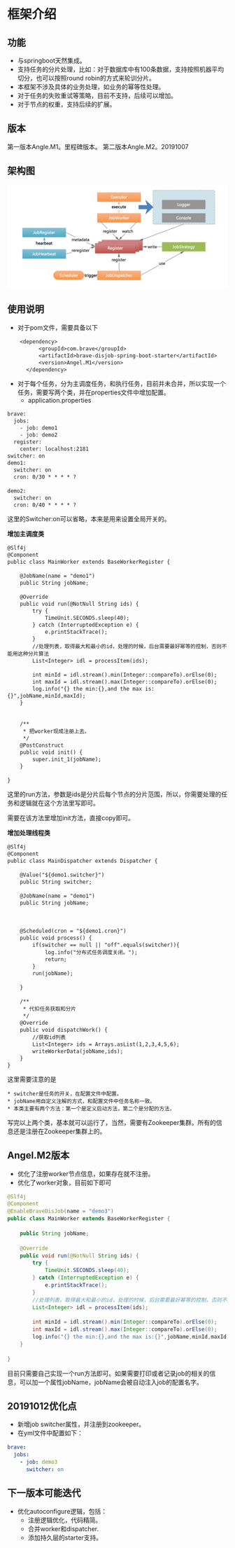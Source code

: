 # 框架介绍
## 功能
* 与springboot天然集成。
* 支持任务的分片处理，比如：对于数据库中有100条数据，支持按照机器平均切分，也可以按照round robin的方式来轮训分片。
* 本框架不涉及具体的业务处理，如业务的幂等性处理。
* 对于任务的失败重试等策略，目前不支持，后续可以增加。
* 对于节点的权重，支持后续的扩展。

## 版本
第一版本Angle.M1。里程碑版本。
第二版本Angle.M2。20191007


## 架构图

![](image/arch1.png)

## 使用说明
* 对于pom文件，需要具备以下
```$xslt
	<dependency>
		  <groupId>com.brave</groupId>
		  <artifactId>brave-disjob-spring-boot-starter</artifactId>
		  <version>Angel.M1</version>
	  </dependency>
```
* 对于每个任务，分为主调度任务，和执行任务，目前并未合并，所以实现一个任务，需要写两个类，并在properties文件中增加配置。
    * application.properties 
```$xslt
brave:
  jobs:
    - job: demo1
    - job: demo2
  register:
    center: localhost:2181
switcher: on
demo1:
  switcher: on
  cron: 0/30 * * * * ?

demo2:
  switcher: on
  cron: 0/40 * * * * ?
```
这里的Switcher:on可以省略，本来是用来设置全局开关的。

**增加主调度类**
```$xslt
@Slf4j
@Component
public class MainWorker extends BaseWorkerRegister {

    @JobName(name = "demo1")
    public String jobName;

    @Override
    public void run(@NotNull String ids) {
        try {
            TimeUnit.SECONDS.sleep(40);
        } catch (InterruptedException e) {
            e.printStackTrace();
        }
        //处理列表，取得最大和最小的id，处理的时候，后台需要最好幂等的控制，否则不能用这种分片算法
        List<Integer> idl = processItem(ids);

        int minId = idl.stream().min(Integer::compareTo).orElse(0);
        int maxId = idl.stream().max(Integer::compareTo).orElse(0);
        log.info("{} the min:{},and the max is:{}",jobName,minId,maxId);
    }


    /**
     * 把worker现成注册上去。
     */
    @PostConstruct
    public void init() {
        super.init_1(jobName);
    }

}
```
这里的run方法，参数是ids是分片后每个节点的分片范围，所以，你需要处理的任务和逻辑就在这个方法里写即可。

需要在该方法里增加init方法，直接copy即可。

**增加处理线程类**
```$xslt
@Slf4j
@Component
public class MainDispatcher extends Dispatcher {

    @Value("${demo1.switcher}")
    public String switcher;

    @JobName(name = "demo1")
    public String jobName;



    @Scheduled(cron = "${demo1.cron}")
    public void process() {
        if(switcher == null || "off".equals(switcher)){
            log.info("分布式任务调度关闭。");
            return;
        }
        run(jobName);

    }

    /**
     * 代扣任务获取和分片
     */
    @Override
    public void dispatchWork() {
        //获取id列表
        List<Integer> ids = Arrays.asList(1,2,3,4,5,6);
        writeWorkerData(jobName,ids);
    }
}

```
这里需要注意的是
    
    * switcher是任务的开关，在配置文件中配置。
    * jobName用自定义注解的方式，和配置文件中任务名称一致。
    * 本类主要有两个方法：第一个是定义启动方法，第二个是分配的方法，

写完以上两个类，基本就可以运行了，当然，需要有Zookeeper集群。所有的信息还是注册在Zookeeper集群上的。

## Angel.M2版本
* 优化了注册worker节点信息，如果存在就不注册。
* 优化了worker对象，目前如下即可
```java
@Slf4j
@Component
@EnableBraveDisJob(name = "demo3")
public class MainWorker extends BaseWorkerRegister {

    public String jobName;

    @Override
    public void run(@NotNull String ids) {
        try {
            TimeUnit.SECONDS.sleep(40);
        } catch (InterruptedException e) {
            e.printStackTrace();
        }
        //处理列表，取得最大和最小的id，处理的时候，后台需要最好幂等的控制，否则不能用这种分片算法
        List<Integer> idl = processItem(ids);

        int minId = idl.stream().min(Integer::compareTo).orElse(0);
        int maxId = idl.stream().max(Integer::compareTo).orElse(0);
        log.info("{} the min:{},and the max is:{}",jobName,minId,maxId);
    }

}
```
目前只需要自己实现一个run方法即可。如果需要打印或者记录job的相关的信息，可以加一个属性jobName，jobName会被自动注入job的配置名字。


## 20191012优化点
* 新增job switcher属性，并注册到zookeeper。
* 在yml文件中配置如下：
```yml
brave:
  jobs:
    - job: demo3
      switcher: on
```
## 下一版本可能迭代
* 优化autoconfigure逻辑，包括：
	- 注册逻辑优化，代码精简。
	- 合并worker和dispatcher.
	- 添加持久层的starter支持。
